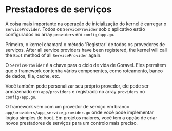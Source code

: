 # Prestadores de serviços

A coisa mais importante na operação de inicialização do kernel é carregar o `ServiceProvider`. Todos os `ServiceProvider` sob o aplicativo
estão configurados no array `providers` em `config/app.go`.

Primeiro, o kernel chamará o método 'Registrar' de todos os provedores de serviços. After all service providers have been
registered, the kernel will call the `Boot` method of all `ServiceProvider` again.

O `ServiceProvider` é a chave para o ciclo de vida de Goravel. Eles permitem que o framework contenha vários componentes,
como roteamento, banco de dados, fila, cache, etc.

Você também pode personalizar seu próprio provedor, ele pode ser armazenado em `app/providers` e registrado no array `providers`
no `config/app.go`.

O framework vem com um provedor de serviço em branco `app/providers/app_service_provider.go` onde você pode implementar lógica
simples de boot. Em projetos maiores, você tem a opção de criar novos prestadores de serviços para um controlo mais preciso.
